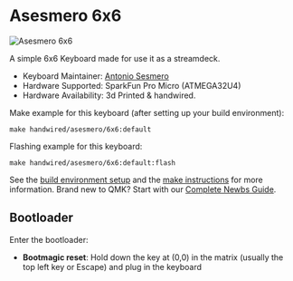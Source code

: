 # Asesmero 6x6

![Asesmero 6x6](https://i.imgur.com/wG2Lpggh.jpg)

A simple 6x6 Keyboard made for use it as a streamdeck.


* Keyboard Maintainer: [Antonio Sesmero](https://github.com/asesmero)
* Hardware Supported: SparkFun Pro Micro (ATMEGA32U4)
* Hardware Availability: 3d Printed & handwired.

Make example for this keyboard (after setting up your build environment):

    make handwired/asesmero/6x6:default

Flashing example for this keyboard:

    make handwired/asesmero/6x6:default:flash


See the [build environment setup](https://docs.qmk.fm/#/getting_started_build_tools) and the [make instructions](https://docs.qmk.fm/#/getting_started_make_guide) for more information. Brand new to QMK? Start with our [Complete Newbs Guide](https://docs.qmk.fm/#/newbs).

## Bootloader

Enter the bootloader:

* **Bootmagic reset**: Hold down the key at (0,0) in the matrix (usually the top left key or Escape) and plug in the keyboard
